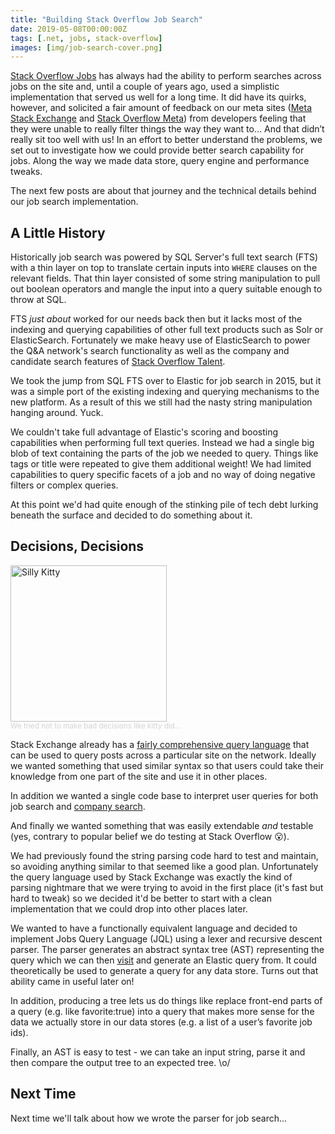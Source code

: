 ```yaml
---
title: "Building Stack Overflow Job Search"
date: 2019-05-08T00:00:00Z
tags: [.net, jobs, stack-overflow]
images: [img/job-search-cover.png]
---
```

[Stack Overflow Jobs](https://stackoverflow.com/jobs) has always had the ability to perform searches across jobs on the site and, until a couple of years ago, used a simplistic implementation that served us well for a long time. It did have its quirks, however, and solicited a fair amount of feedback on our meta sites ([Meta Stack Exchange](https://meta.stackexchange.com/) and [Stack Overflow Meta](https://meta.stackoverflow.com/))
from developers feeling that they were unable to really filter things the way they want to... And that didn’t really sit too well with us! In an effort to better understand the problems, we set out to investigate how we could provide better search capability for jobs. Along the way we made data store, query engine and performance tweaks.

The next few posts are about that journey and the technical details behind our job search implementation.

## A Little History

Historically job search was powered by SQL Server's full text search (FTS) with a thin layer on top to translate certain inputs into `WHERE` clauses on the relevant fields. That thin layer consisted of some string manipulation to pull out boolean operators and mangle the input into a query suitable enough to throw at SQL.

FTS *just about* worked for our needs back then but it lacks most of the indexing and querying capabilities of other full text products such as Solr or ElasticSearch. Fortunately we make heavy use of ElasticSearch to power the Q&A network's search functionality as well as the company and candidate search features of [Stack Overflow Talent](https://www.stackoverflowbusiness.com/talent).

We took the jump from SQL FTS over to Elastic for job search in 2015, but it was a simple port of the existing indexing and querying mechanisms to the new platform. As a result of this we still had the nasty string manipulation hanging around. Yuck.

We couldn't take full advantage of Elastic's scoring and boosting capabilities when performing full text queries. Instead we had a single big blob of text containing the parts of the job we needed to query. Things like tags or title were repeated to give them additional weight! We had limited capabilities to query specific facets of a job and no way of doing negative filters or complex queries.

At this point we'd had quite enough of the stinking pile of tech debt lurking beneath the surface and decided to do something about it.

## Decisions, Decisions

<img src="/img/job-search-1.jpg" width=250 alt="Silly Kitty"><br/>
<sub style="color:lightgray">We tried not to make bad decisions like kitty did...</sub>

Stack Exchange already has a [fairly comprehensive query language](https://stackoverflow.com/help/searching) that can be used to query posts across a particular site on the network. Ideally we wanted something that used similar syntax so that users could take their knowledge from one part of the site and use it in other places.

In addition we wanted a single code base to interpret user queries for both job search and [company search](https://stackoverflow.com/jobs/companies/).

And finally we wanted something that was easily extendable *and* testable (yes, contrary to popular belief we do testing at Stack Overflow 😮).

We had previously found the string parsing code hard to test and maintain, so avoiding anything similar to that seemed like a good plan. Unfortunately the query language used by Stack Exchange was exactly the kind of parsing nightmare that we were trying to avoid in the first place (it's fast but hard to tweak) so we decided it'd be better to start with a clean implementation that we could drop into other places later.

We wanted to have a functionally equivalent language and decided to implement Jobs Query Language (JQL) using a lexer and recursive descent parser. The parser generates an abstract syntax tree (AST) representing the query which we can then [visit](https://www.dofactory.com/net/visitor-design-pattern) and generate an Elastic query from. It could theoretically be used to generate a query for any data store. Turns out that ability came in useful later on! 

In addition, producing a tree lets us do things like replace front-end parts of a query (e.g. like favorite:true) into a query that makes more sense for the data we actually store in our data stores (e.g. a list of a user’s favorite job ids).

Finally, an AST is easy to test - we can take an input string, parse it and then compare the output tree to an expected tree. \o/

## Next Time

Next time we'll talk about how we wrote the parser for job search...